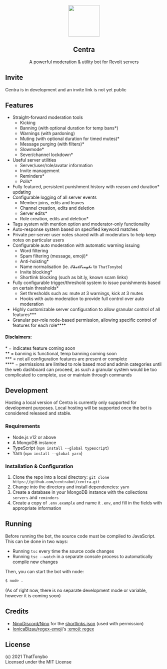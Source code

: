 <div align='center'>
    <img src='https://i.imgur.com/FJe0DmY.png' width='100'>
    <h2>Centra</h2>
    <p>A powerful moderation & utility bot for Revolt servers</p>
</div>

## Invite
Centra is in development and an invite link is not yet public

## Features
- Straight-forward moderation tools
    - Kicking
    - Banning (with optional duration for temp bans*)
    - Warnings (with pardoning)
    - Muting (with optional duration for timed mutes)*
    - Message purging (with filters)*
    - Slowmode*
    - Sever/channel lockdown*
- Useful server utilities
    - Server/user/role/avatar information
    - Invite management
    - Reminders*
    - Polls*
- Fully featured, persistent punishment history with reason and duration* updating
- Configurable logging of all server events
    - Member joins, edits and leaves
    - Channel creation, edits and deletion
    - Server edits*
    - Role creation, edits and deletion*
- Tags system with mention option and moderator-only functionality
- Auto-response system based on specified keyword matches
- Private per-server user notes shared with all moderators to help keep notes on particular users
- Configurable auto moderation with automatic warning issuing
    - Word filtering
    - Spam filtering (message, emoji)*
    - Anti-hoisting*
    - Name normalisation (ie. `𝓣𝓱𝓪𝓽𝓣𝓸𝓷𝔂𝓫𝓸` to `ThatTonybo`)
    - Invite blocking*
    - Shortlink blocking (such as bit.ly, known scam links)
- Fully configurable trigger/threshold system to issue punishments based on certain thresholds*
    - Set thresholds such as: mute at 3 warnings, kick at 3 mutes
    - Hooks with auto moderation to provide full control over auto moderation
- Highly customizable server configuration to allow granular control of all features***
- Granular per-role node-based permission, allowing specific control of features for each role****

#### Disclaimers:
\* = indicates feature coming soon  
\*\* = banning is functional, temp banning coming soon  
\*\*\* = not all configuration features are present or complete  
\*\*\*\* = permissions are limited to role based mod and admin categories until the web dashboard can proceed, as such a granular system would be too complicated to complete, use or maintain through commands

## Development
Hosting a local version of Centra is currently only supported for development purposes. Local hosting will be supported once the bot is considered released and stable.

### Requirements
- Node.js v12 or above
- A MongoDB instance
- TypeScript (`npm install --global typescript`)
- Yarn (`npm install --global yarn`)

### Installation & Configuration
1. Clone the repo into a local directory: `git clone https://github.com/centrabot/centra.git`
2. Change into the directory and install dependencies: `yarn`
3. Create a database in your MongoDB instance with the collections `servers` and `reminders`
4. Create a copy of `.env.example` and name it `.env`, and fill in the fields with appropriate information

## Running
Before running the bot, the source code must be compiled to JavaScript. This can be done in two ways:
- Running `tsc` every time the source code changes
- Running `tsc --watch` in a separate console process to automatically compile new changes

Then, you can start the bot with node:
```bash
$ node .
```

(As of right now, there is no separate development mode or variable, however it is coming soon)

## Credits
- [NinoDiscord/Nino](https://raw.githubusercontent.com/NinoDiscord/Nino) for the [shortlinks.json](https://github.com/NinoDiscord/Nino/blob/master/assets/shortlinks.json) (used with permission)
- [IonicaBizau/regex-emoji](https://github.com/IonicaBizau/regex-emoji)'s [:emoji: regex](https://github.com/IonicaBizau/regex-emoji/blob/master/test/index.js)

## License
(c) 2021 ThatTonybo  
Licensed under the MIT License